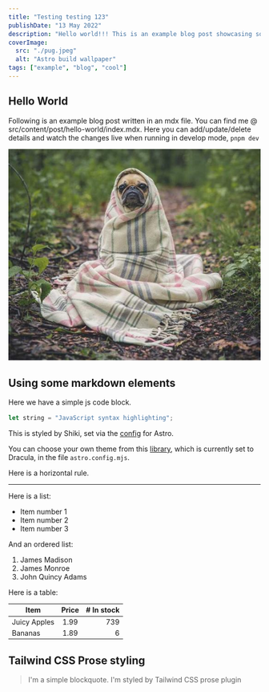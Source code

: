 ```yaml
---
title: "Testing testing 123"
publishDate: "13 May 2022"
description: "Hello world!!! This is an example blog post showcasing some of the cool stuff Astro Cactus theme can do."
coverImage:
  src: "./pug.jpeg"
  alt: "Astro build wallpaper"
tags: ["example", "blog", "cool"]
---
```


## Hello World

Following is an example blog post written in an mdx file. You can find me @ src/content/post/hello-world/index.mdx. Here you can add/update/delete details and watch the changes live when running in develop mode, `pnpm dev`

![A pug in the woods, wrapped in a blanket](./pug.jpeg)

## Using some markdown elements

Here we have a simple js code block.

```js
let string = "JavaScript syntax highlighting";
```

This is styled by Shiki, set via the [config](https://docs.astro.build/en/guides/markdown-content/#syntax-highlighting) for Astro.

You can choose your own theme from this [library](https://github.com/shikijs/shiki/blob/main/docs/themes.md#all-themes), which is currently set to Dracula, in the file `astro.config.mjs`.

Here is a horizontal rule.

---

Here is a list:

- Item number 1
- Item number 2
- Item number 3

And an ordered list:

1. James Madison
2. James Monroe
3. John Quincy Adams

Here is a table:

| Item         | Price | # In stock |
| ------------ | :---: | ---------: |
| Juicy Apples | 1.99  |        739 |
| Bananas      | 1.89  |          6 |

## Tailwind CSS Prose styling

> I'm a simple blockquote.
> I'm styled by Tailwind CSS prose plugin
